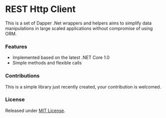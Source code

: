 # REST Http Client

This is a set of Dapper .Net wrappers and helpers aims to simplify data manipulations in large scaled applications without compromise of using ORM.

### Features
* Implemented based on the latest .NET Core 1.0
* Simple methods and flexible calls


### Contributions

This is a simple library just recently created, your contribution is welcomed.

### License
Released under [MIT License](http://choosealicense.com/licenses/mit).
